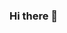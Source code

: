 ### Hi there 👋

<!--
**chijiooke/chijiooke** is a ✨ _special_ ✨ repository because its `README.md` (this file) appears on your GitHub profile.

Here are some ideas to get you started:

- 🔭 I’m currently working on my portfolio site using reactJS
- 🌱 I’m currently learning reactJS
- 👯 I’m looking to collaborate on working with reactJS
- 🤔 I’m looking for help with working with reactJS
- 💬 Ask me about anything @chijiooke_ on twitter
- 📫 How to reach me: *points Up
- 😄 Pronouns: He/Him
- ⚡ Fun fact: if i got any cooler, I'd Freeze to death.
